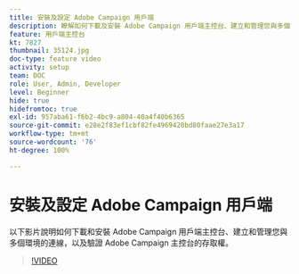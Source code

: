 ```yaml
---
title: 安裝及設定 Adobe Campaign 用戶端
description: 瞭解如何下載及安裝 Adobe Campaign 用戶端主控台、建立和管理您與多個環境的連線，以及驗證 Adobe Campaign 用戶端主控台的存取權。
feature: 用戶端主控台
kt: 7827
thumbnail: 35124.jpg
doc-type: feature video
activity: setup
team: DOC
role: User, Admin, Developer
level: Beginner
hide: true
hidefromtoc: true
exl-id: 957aba61-f6b2-4bc9-a804-40a4f40b6365
source-git-commit: e28e2f83ef1cbf82fe4969420bd80faae27e3a17
workflow-type: tm+mt
source-wordcount: '76'
ht-degree: 100%

---
```


# 安裝及設定 Adobe Campaign 用戶端

以下影片說明如何下載和安裝 Adobe Campaign 用戶端主控台、建立和管理您與多個環境的連線，以及驗證 Adobe Campaign 主控台的存取權。

>[!VIDEO](https://video.tv.adobe.com/v/35124?quality=12)
